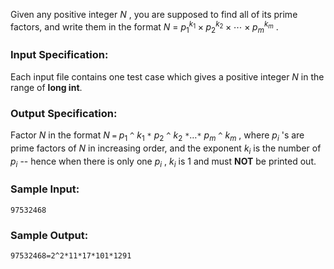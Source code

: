 <!-- Title
Prime Factors (25)
-->
Given any positive integer $N$ , you are supposed to find all of its prime
factors, and write them in the format $N$ = ${p_1}^{k_1}\times {p_2}^{k_2}
\times \cdots \times {p_m}^{k_m}$ .

### Input Specification:

Each input file contains one test case which gives a positive integer $N$ in
the range of **long int**.

### Output Specification:

Factor $N$ in the format $N$ `=` $p_1$ `^` $k_1$ `*` $p_2$ `^` $k_2$ `*`…`*`
$p_m$ `^` $k_m$ , where $p_i$ 's are prime factors of $N$ in increasing order,
and the exponent $k_i$ is the number of $p_i$ -- hence when there is only one
$p_i$ , $k_i$ is 1 and must **NOT** be printed out.

### Sample Input:

    
    
    97532468
    

### Sample Output:

    
    
    97532468=2^2*11*17*101*1291
    

